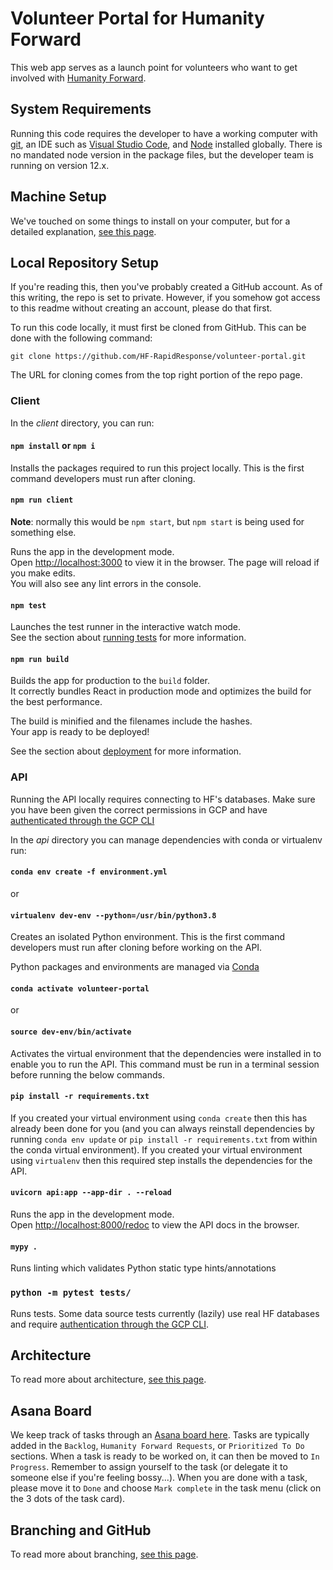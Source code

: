 # Volunteer Portal for Humanity Forward

This web app serves as a launch point for volunteers who want to get involved with [Humanity Forward](https://movehumanityforward.com/).

## System Requirements

Running this code requires the developer to have a working computer with [git](https://git-scm.com/downloads), an IDE such as [Visual Studio Code](https://code.visualstudio.com/), and [Node](https://nodejs.org/en/) installed globally. There is no mandated node version in the package files, but the developer team is running on version 12.x.

## Machine Setup

We've touched on some things to install on your computer, but for a detailed explanation, [see this page](/docs/setup.md).

## Local Repository Setup

If you're reading this, then you've probably created a GitHub account. As of this writing, the repo is set to private. However, if you somehow got access to this readme without creating an account, please do that first.

To run this code locally, it must first be cloned from GitHub. This can be done with the following command:

`git clone https://github.com/HF-RapidResponse/volunteer-portal.git`

The URL for cloning comes from the top right portion of the repo page.

### Client

In the _client_ directory, you can run:

#### `npm install` or `npm i`

Installs the packages required to run this project locally. This is the first command developers must run after cloning.

#### `npm run client`

**Note**: normally this would be `npm start`, but `npm start` is being used for something else.

Runs the app in the development mode.<br />
Open [http://localhost:3000](http://localhost:3000) to view it in the browser.
The page will reload if you make edits.<br />
You will also see any lint errors in the console.

#### `npm test`

Launches the test runner in the interactive watch mode.<br />
See the section about [running tests](https://facebook.github.io/create-react-app/docs/running-tests) for more information.

#### `npm run build`

Builds the app for production to the `build` folder.<br />
It correctly bundles React in production mode and optimizes the build for the best performance.

The build is minified and the filenames include the hashes.<br />
Your app is ready to be deployed!

See the section about [deployment](https://facebook.github.io/create-react-app/docs/deployment) for more information.

### API

Running the API locally requires connecting to HF's databases. Make sure you have been given the correct permissions in GCP and have [authenticated through the GCP CLI](https://cloud.google.com/sdk/docs/authorizing#authorizing_with_a_user_account)

In the _api_ directory you can manage dependencies with conda or virtualenv run:

#### `conda env create -f environment.yml`

or

#### `virtualenv dev-env --python=/usr/bin/python3.8`

Creates an isolated Python environment. This is the first command developers must run after cloning before working on the API.

Python packages and environments are managed via [Conda](https://docs.conda.io/en/latest/miniconda.html)

#### `conda activate volunteer-portal`

or

#### `source dev-env/bin/activate`

Activates the virtual environment that the dependencies were installed in to enable you to run the API. This command must be run in a terminal session before running the below commands.

#### `pip install -r requirements.txt`

If you created your virtual environment using `conda create` then this has already been done for you (and you can always reinstall dependencies by running `conda env update` or `pip install -r requirements.txt` from within the conda virtual environment). If you created your virtual environment using `virtualenv` then this required step installs the dependencies for the API.

#### `uvicorn api:app --app-dir . --reload`

Runs the app in the development mode.<br />
Open [http://localhost:8000/redoc](http://localhost:8000/redoc) to view the API docs in the browser.

#### `mypy .`

Runs linting which validates Python static type hints/annotations

### `python -m pytest tests/`

Runs tests. Some data source tests currently (lazily) use real HF databases and require [authentication through the GCP CLI](https://cloud.google.com/sdk/docs/authorizing#authorizing_with_a_user_account).

## Architecture

To read more about architecture, [see this page](/docs/architecture.md).

## Asana Board

We keep track of tasks through an [Asana board here](https://app.asana.com/0/1196959085120745/board). Tasks are typically added in the `Backlog`, `Humanity Forward Requests`, or `Prioritized To Do` sections. When a task is ready to be worked on, it can then be moved to `In Progress`. Remember to assign yourself to the task (or delegate it to someone else if you're feeling bossy...). When you are done with a task, please move it to `Done` and choose `Mark complete` in the task menu (click on the 3 dots of the task card).

## Branching and GitHub

To read more about branching, [see this page](/docs/branching.md).
